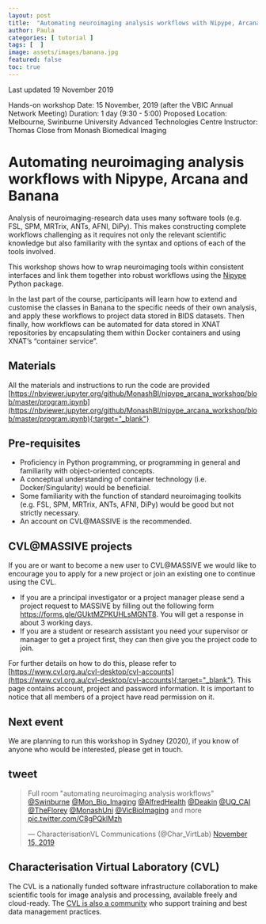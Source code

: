 ```yaml
---
layout: post
title:  "Automating neuroimaging analysis workflows with Nipype, Arcana and Banana - Materials"
author: Paula
categories: [ tutorial ]
tags: [  ]
image: assets/images/banana.jpg
featured: false
toc: true
---
```


Last updated 19 November 2019

Hands-on workshop
Date: 15 November, 2019 (after the VBIC Annual Network Meeting)
Duration: 1 day (9:30 - 5:00)
Proposed Location: Melbourne, Swinburne University
Advanced Technologies Centre
Instructor: Thomas Close from Monash Biomedical Imaging

# Automating neuroimaging analysis workflows with Nipype, Arcana and Banana

Analysis of neuroimaging-research data uses many software tools (e.g. FSL, SPM, MRTrix, ANTs, AFNI, DiPy). This makes constructing complete workflows challenging as it requires not only the relevant scientific knowledge but also familiarity with the syntax and options of each of the tools involved.

This workshop shows how to wrap neuroimaging tools within consistent interfaces and link them together into robust workflows using the [Nipype](https://nipy.org/packages/nipype/index.html) Python package.

In the last part of the course, participants will learn how to extend and customise the classes in Banana to the specific needs of their own analysis, and apply these workflows to project data stored in BIDS datasets. Then finally, how workflows can be automated for data stored in XNAT repositories by encapsulating them within Docker containers and using XNAT’s “container service”.

## Materials

All the materials and instructions to run the code are provided [https://nbviewer.jupyter.org/github/MonashBI/nipype_arcana_workshop/blob/master/program.ipynb](https://nbviewer.jupyter.org/github/MonashBI/nipype_arcana_workshop/blob/master/program.ipynb){:target="_blank"}

## Pre-requisites
* Proficiency in Python programming, or programming in general and familiarity with object-oriented concepts.
* A conceptual understanding of container technology (i.e. Docker/Singularity) would be beneficial.
* Some familiarity with the function of standard neuroimaging toolkits (e.g. FSL, SPM, MRTrix, ANTs, AFNI, DiPy) would be good but not strictly necessary.
* An account on CVL@MASSIVE is the recommended.

## CVL@MASSIVE projects

If you are or want to become a new user to CVL@MASSIVE we would like to encourage you to apply for a new project
or join an existing one to continue using the CVL.

- If you are a principal investigator or a project manager please send a project request to MASSIVE by filling out the following form
<https://forms.gle/GUktMZPKUHLsMGNT8>. You will get a response in about 3 working days.
- If you are a student or research assistant you need your supervisor or manager to get a project first,
they can then give you the project code to join.

For further details on how to do this, please refer to [https://www.cvl.org.au/cvl-desktop/cvl-accounts](https://www.cvl.org.au/cvl-desktop/cvl-accounts){:target="_blank"}.
This page contains account, project and password information. It is important to notice that all members of a project have
read permission on it.

## Next event

We are planning to run this workshop in Sydney (2020), if you know of anyone who would be interested, please get in touch.

## tweet
<blockquote class="twitter-tweet"><p lang="en" dir="ltr">Full room &quot;automating neuroimaging analysis workflows&quot; <a href="https://twitter.com/Swinburne?ref_src=twsrc%5Etfw">@Swinburne</a> <a href="https://twitter.com/Mon_Bio_Imaging?ref_src=twsrc%5Etfw">@Mon_Bio_Imaging</a> <a href="https://twitter.com/AlfredHealth?ref_src=twsrc%5Etfw">@AlfredHealth</a> <a href="https://twitter.com/Deakin?ref_src=twsrc%5Etfw">@Deakin</a> <a href="https://twitter.com/UQ_CAI?ref_src=twsrc%5Etfw">@UQ_CAI</a> <a href="https://twitter.com/TheFlorey?ref_src=twsrc%5Etfw">@TheFlorey</a> <a href="https://twitter.com/MonashUni?ref_src=twsrc%5Etfw">@MonashUni</a> <a href="https://twitter.com/VicBioImaging?ref_src=twsrc%5Etfw">@VicBioImaging</a> and more <a href="https://t.co/C8gPQklMzh">pic.twitter.com/C8gPQklMzh</a></p>&mdash; CharacterisationVL Communications (@Char_VirtLab) <a href="https://twitter.com/Char_VirtLab/status/1195172603863826432?ref_src=twsrc%5Etfw">November 15, 2019</a></blockquote> <script async src="https://platform.twitter.com/widgets.js" charset="utf-8"></script> 

## Characterisation Virtual Laboratory (CVL)

The CVL is a nationally funded software infrastructure collaboration
to make scientific tools for image analysis and processing, available freely
and cloud-ready. The [CVL is also a community](https://characterisation-virtual-laboratory.github.io/CVL_Community/about) who support training
and best data management practices.
